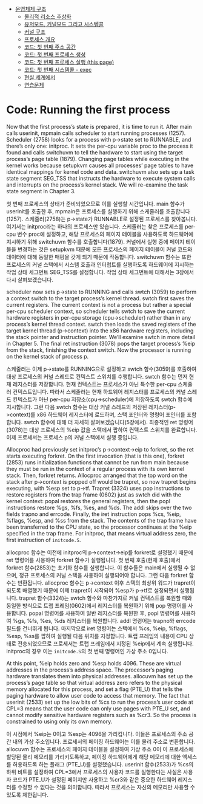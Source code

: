 - [운영체제 구조](./chapter_1.md)
    - [물리적 리소스 추상화](./chapter_1-1.md)
    - [유저모드, 커널모드 그리고 시스템콜](./chatper_1-2.md)
    - [커널 구조](./chapter_1-3.md)
    - [프로세스 개요](./chapter_1-4.md)
    - [코드: 첫 번째 주소 공간](./chapter_1-5.md)
    - [코드: 첫 번째 프로세스 생성](./chapter_1-6.md)
    - [코드: 첫 번째 프로세스 실행 (this page)](./chapter_1-7.md)
    - [코드: 첫 번째 시스템콜 - exec](./chapter_1-8.md)
    - [현실 세계에서](./chapter_1-9.md)
    - [연습문제](./chapter_1-10.md)

# Code: Running the first process

Now that the first process’s state is prepared, it is time to run it. After main calls userinit, mpmain calls scheduler to start running processes (1257). Scheduler (2758) looks for a process with p->state set to RUNNABLE, and there’s only one: initproc. It sets the per-cpu variable proc to the process it found and calls switchuvm to tell the hardware to start using the target process’s page table (1879). Changing page tables while executing in the kernel works because setupkvm causes all processes’ page tables to have identical mappings for kernel code and data. switchuvm also sets up a task state segment SEG_TSS that instructs the hardware to execute system calls and interrupts on the process’s kernel stack. We will re-examine the task state segment in Chapter 3.

첫 번째 프로세스의 상태가 준비되었으므로 이를 실행할 시간입니다. main 함수가 userinit를 호출한 후, mpmain은 프로세스를 실행하기 위해 스케줄러를 호출합니다(1257). 스케줄러(2758)는 p->state가 RUNNABLE로 설정된 프로세스를 찾아봅니다. 여기서는 initproc라는 하나의 프로세스만 있습니다. 스케줄러는 찾은 프로세스를 per-cpu 변수 proc에 설정하고, 해당 프로세스의 페이지 테이블을 사용하도록 하드웨어에 지시하기 위해 switchuvm 함수를 호출합니다(1879). 커널에서 실행 중에 페이지 테이블을 변경하는 것은 setupkvm 때문에 모든 프로세스의 페이지 테이블이 커널 코드와 데이터에 대해 동일한 매핑을 갖게 되기 때문에 작동합니다. switchuvm 함수는 또한 프로세스의 커널 스택에서 시스템 호출과 인터럽트를 실행하도록 하드웨어에 지시하는 작업 상태 세그먼트 SEG_TSS를 설정합니다. 작업 상태 세그먼트에 대해서는 3장에서 다시 살펴보겠습니다.

scheduler now sets p->state to RUNNING and calls swtch (3059) to perform a context switch to the target process’s kernel thread. swtch first saves the current registers. The current context is not a process but rather a special per-cpu scheduler context, so scheduler tells swtch to save the current hardware registers in per-cpu storage (cpu->scheduler) rather than in any process’s kernel thread context. swtch then loads the saved registers of the target kernel thread (p->context) into the x86 hardware registers, including the stack pointer and instruction pointer. We’ll examine swtch in more detail in Chapter 5. The final ret instruction (3078) pops the target process’s %eip from the stack, finishing the context switch. Now the processor is running on the kernel stack of process p.

스케줄러는 이제 p->state를 RUNNING으로 설정하고 swtch 함수(3059)를 호출하여 대상 프로세스의 커널 스레드로 컨텍스트 스위치를 수행합니다. swtch 함수는 먼저 현재 레지스터를 저장합니다. 현재 컨텍스트는 프로세스가 아닌 특수한 per-cpu 스케줄러 컨텍스트입니다. 따라서 스케줄러는 현재 하드웨어 레지스터를 프로세스의 커널 스레드 컨텍스트가 아닌 per-cpu 저장소(cpu->scheduler)에 저장하도록 swtch 함수에 지시합니다. 그런 다음 swtch 함수는 대상 커널 스레드의 저장된 레지스터(p->context)를 x86 하드웨어 레지스터에 로드하며, 스택 포인터와 명령어 포인터를 포함합니다. swtch 함수에 대해 더 자세히 살펴보겠습니다(5장에서). 최종적인 ret 명령어(3078)는 대상 프로세스의 %eip 값을 스택에서 팝하여 컨텍스트 스위치를 완료합니다. 이제 프로세서는 프로세스 p의 커널 스택에서 실행 중입니다.

Allocproc had previously set initproc’s p->context->eip to forkret, so the ret starts executing forkret. On the first invocation (that is this one), forkret (2853) runs initialization functions that cannot be run from main because they must be run in the context of a regular process with its own kernel stack. Then, forkret returns. Allocproc arranged that the top word on the stack after p->context is popped off would be trapret, so now trapret begins executing, with %esp set to p->tf. Trapret (3324) uses pop instructions to restore registers from the trap frame (0602) just as swtch did with the kernel context: popal restores the general registers, then the popl instructions restore %gs, %fs, %es, and %ds. The addl skips over the two fields trapno and errcode. Finally, the iret instruction pops %cs, %eip, %flags, %esp, and %ss from the stack. The contents of the trap frame have been transferred to the CPU state, so the processor continues at the %eip specified in the trap frame. For initproc, that means virtual address zero, the first instruction of `initcode.S`.

allocproc 함수는 이전에 initproc의 p->context->eip를 forkret로 설정했기 때문에 ret 명령어를 사용하여 forkret 함수가 실행됩니다. 첫 번째 호출(현재 호출)에서 forkret 함수(2853)는 초기화 함수를 실행합니다. 이 함수들은 main에서 실행될 수 없으며, 정규 프로세스의 커널 스택을 사용하여 실행되어야 합니다. 그런 다음 forkret 함수는 반환됩니다. allocproc 함수는 p->context 이후 스택의 최상위 워드가 trapret이 되도록 배열했기 때문에 이제 trapret이 시작되어 %esp가 p->tf로 설정되면서 실행됩니다. trapret 함수(3324)는 swtch 함수와 마찬가지로 커널 컨텍스트를 복원할 때와 동일한 방식으로 트랩 프레임(0602)에서 레지스터를 복원하기 위해 pop 명령어를 사용합니다. popal 명령어를 사용하여 일반 레지스터를 복원한 후, popl 명령어를 사용하여 %gs, %fs, %es, %ds 레지스터를 복원합니다. addl 명령어는 trapno와 errcode 필드를 건너뛰게 됩니다. 마지막으로 iret 명령어는 스택에서 %cs, %eip, %flags, %esp, %ss를 팝하여 실행될 다음 위치를 지정합니다. 트랩 프레임의 내용이 CPU 상태로 전송되었으므로 프로세서는 트랩 프레임에서 지정된 %eip에서 계속 실행됩니다. initproc의 경우 이는 `initcode.S`의 첫 번째 명령어인 가상 주소 0입니다.

At this point, %eip holds zero and %esp holds 4096. These are virtual addresses in the process’s address space. The processor’s paging hardware translates them into physical addresses. allocuvm has set up the process’s page table so that virtual address zero refers to the physical memory allocated for this process, and set a flag (PTE_U) that tells the paging hardware to allow user code to access that memory. The fact that userinit (2533) set up the low bits of %cs to run the process’s user code at CPL=3 means that the user code can only use pages with PTE_U set, and cannot modify sensitive hardware registers such as %cr3. So the process is constrained to using only its own memory.

이 시점에서 %eip는 0이고 %esp는 4096을 가리킵니다. 이들은 프로세스의 주소 공간 내의 가상 주소입니다. 프로세서의 페이징 하드웨어는 이를 물리 주소로 변환합니다. allocuvm 함수는 프로세스의 페이지 테이블을 설정하여 가상 주소 0이 이 프로세스에 할당된 물리 메모리를 가리키도록하고, 페이징 하드웨어에게 해당 메모리에 대한 액세스를 허용하도록 하는 플래그 (PTE_U)를 설정했습니다. userinit 함수(2533)가 %cs의 하위 비트를 설정하여 CPL=3에서 프로세스의 사용자 코드를 실행한다는 사실은 사용자 코드가 PTE_U가 설정된 페이지만 사용하고 %cr3와 같은 중요한 하드웨어 레지스터를 수정할 수 없다는 것을 의미합니다. 따라서 프로세스는 자신의 메모리만 사용할 수 있도록 제한됩니다.
